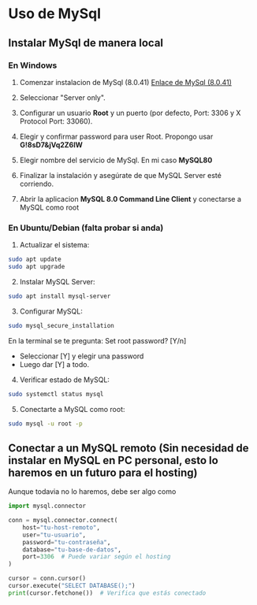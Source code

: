 # Uso de MySql

## Instalar MySql de manera local

### En Windows

1. Comenzar instalacion de MySql (8.0.41)
[Enlace de MySql (8.0.41)](https://dev.mysql.com/downloads/file/?id=536787)

2. Seleccionar "Server only".

3. Configurar un usuario **Root** y un puerto (por defecto, Port: 3306 y X Protocol Port: 33060).

4. Elegir y confirmar password para user Root. Propongo usar **G!8sD7&jVq2Z6lW**

5. Elegir nombre del servicio de MySql. En mi caso **MySQL80**

6. Finalizar la instalación y asegúrate de que MySQL Server esté corriendo.

7. Abrir la aplicacion **MySQL 8.0 Command Line Client** y conectarse a MySQL como root

### En Ubuntu/Debian (falta probar si anda)

1. Actualizar el sistema:

```bash
sudo apt update
sudo apt upgrade
```

2. Instalar MySQL Server:

```bash
sudo apt install mysql-server
```

3. Configurar MySQL:

```bash
sudo mysql_secure_installation
```

En la terminal se te pregunta: Set root password? [Y/n]
- Seleccionar [Y] y elegir una password
- Luego dar [Y] a todo.

4. Verificar estado de MySQL:

```bash
sudo systemctl status mysql
```

5. Conectarte a MySQL como root:

```bash
sudo mysql -u root -p 
```

## Conectar a un MySQL remoto (Sin necesidad de instalar en MySQL en PC personal, esto lo haremos en un futuro para el hosting)

Aunque todavia no lo haremos, debe ser algo como

```python
import mysql.connector

conn = mysql.connector.connect(
    host="tu-host-remoto",
    user="tu-usuario",
    password="tu-contraseña",
    database="tu-base-de-datos",
    port=3306  # Puede variar según el hosting
)

cursor = conn.cursor()
cursor.execute("SELECT DATABASE();")
print(cursor.fetchone())  # Verifica que estás conectado
```
